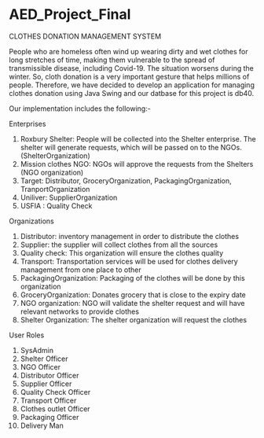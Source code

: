 # AED_Project_Final
CLOTHES DONATION MANAGEMENT SYSTEM

People who are homeless often wind up wearing dirty and wet clothes for long stretches of time, making them vulnerable to the spread of transmissible disease, including Covid-19. The situation worsens during the winter. So, cloth donation is a very important gesture that helps millions of people. Therefore, we have decided to develop an application for managing clothes donation using Java Swing and our datbase for this project is db40.

Our implementation includes the following:-

Enterprises

1. Roxbury Shelter: People will be collected into the Shelter enterprise. The shelter will generate requests, which will be passed on to the NGOs. (ShelterOrganization)
2. Mission clothes NGO: NGOs will approve the requests from the Shelters (NGO organization)
3. Target: Distributor, GroceryOrganization, PackagingOrganization, TranportOrganization
4. Uniliver: SupplierOrganization
5. USFIA : Quality Check

Organizations

1. Distributor: inventory management in order to distribute the clothes
2. Supplier: the supplier will collect clothes from all the sources
3. Quality check: This organization will ensure the clothes quality
4. Transport: Transportation services will be used for clothes delivery management
from one place to other
5. PackagingOrganization: Packaging of the clothes will be done by this
organization
6. GroceryOrganization: Donates grocery that is close to the expiry date
7. NGO organization: NGO will validate the shelter request and will have
relevant networks to provide clothes
8. Shelter Organization: The shelter organization will request the clothes

User Roles

1. SysAdmin
2. Shelter Officer
3. NGO Officer
4. Distributor Officer
5. Supplier Officer
6. Quality Check Officer
7. Transport Officer
8. Clothes outlet Officer
9. Packaging Officer
10. Delivery Man